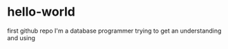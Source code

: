 # hello-world
first github repo
I'm a database programmer trying to get an understanding and using

